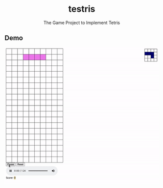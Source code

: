 <h1 align="center">testris</h1>
<div align="center">
    The Game Project to Implement Tetris
</div>

## Demo

<div style="display:flex" align="center">
    <img src="images/1.gif" alt="1" width="600"/>
</div>
